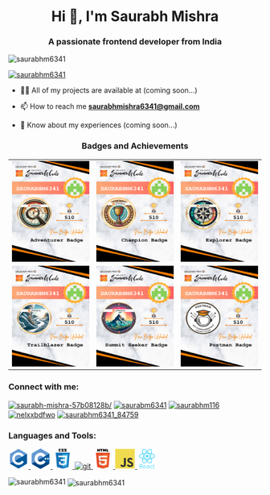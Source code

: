 <h1 align="center">Hi 👋, I'm Saurabh Mishra</h1>
<h3 align="center">A passionate frontend developer from India</h3>

<p align="left"> <img src="https://komarev.com/ghpvc/?username=saurabhm6341&label=Profile%20views&color=0e75b6&style=flat" alt="saurabhm6341" /> </p>

<p align="left"> <a href="https://github.com/ryo-ma/github-profile-trophy"><img src="https://github-profile-trophy.vercel.app/?username=saurabhm6341" alt="saurabhm6341" /></a> </p>

- 👨‍💻 All of my projects are available at (coming soon...)

- 📫 How to reach me **saurabhmishra6341@gmail.com**

- 📄 Know about my experiences (coming soon...)

<h3 align = "center">Badges and Achievements</h3>
<div align = "center">
<table>
  <tr>
    <td><img src="./adventurer_badge.png" alt="Badge 1" width="200" height = "200"></td>
    <td><img src="./champion_badge.png" alt="Badge 2" width="200" height = "200"></td>
    <td><img src="./Share Badge (1).png" alt="Badge 3" width="200" height = "200"></td>
    </tr><tr><td><img src="./trailblazer_bagde.png" alt="Badge 4" width="200" height = "200"></td>
    <td><img src="./summit_badge.png" alt="Badge 4" width="200" height = "200"></td>
    <td><img src="./postman_badge.png" alt="Badge 4" width="200" height = "200"></td>
  </tr>
</table>
</div>
<h3 align="left">Connect with me:</h3>
<p align="left">
<a href="https://linkedin.com/in/saurabh-mishra-57b08128b/" target="blank"><img align="center" src="https://raw.githubusercontent.com/rahuldkjain/github-profile-readme-generator/master/src/images/icons/Social/linked-in-alt.svg" alt="saurabh-mishra-57b08128b/" height="30" width="40" /></a>
<a href="https://www.codechef.com/users/saurabm6341" target="blank"><img align="center" src="https://cdn.jsdelivr.net/npm/simple-icons@3.1.0/icons/codechef.svg" alt="saurabm6341" height="30" width="40" /></a>
<a href="https://codeforces.com/profile/saurabhm116" target="blank"><img align="center" src="https://raw.githubusercontent.com/rahuldkjain/github-profile-readme-generator/master/src/images/icons/Social/codeforces.svg" alt="saurabhm116" height="30" width="40" /></a>
<a href="https://www.leetcode.com/nelxxbdfwo" target="blank"><img align="center" src="https://raw.githubusercontent.com/rahuldkjain/github-profile-readme-generator/master/src/images/icons/Social/leet-code.svg" alt="nelxxbdfwo" height="30" width="40" /></a>
<a href="https://discord.gg/saurabhm6341_84759" target="blank"><img align="center" src="https://raw.githubusercontent.com/rahuldkjain/github-profile-readme-generator/master/src/images/icons/Social/discord.svg" alt="saurabhm6341_84759" height="30" width="40" /></a>
</p>

<h3 align="left">Languages and Tools:</h3>
<p align="left"> <a href="https://www.cprogramming.com/" target="_blank" rel="noreferrer"> <img src="https://raw.githubusercontent.com/devicons/devicon/master/icons/c/c-original.svg" alt="c" width="40" height="40"/> </a> <a href="https://www.w3schools.com/cpp/" target="_blank" rel="noreferrer"> <img src="https://raw.githubusercontent.com/devicons/devicon/master/icons/cplusplus/cplusplus-original.svg" alt="cplusplus" width="40" height="40"/> </a> <a href="https://www.w3schools.com/css/" target="_blank" rel="noreferrer"> <img src="https://raw.githubusercontent.com/devicons/devicon/master/icons/css3/css3-original-wordmark.svg" alt="css3" width="40" height="40"/> </a> <a href="https://git-scm.com/" target="_blank" rel="noreferrer"> <img src="https://www.vectorlogo.zone/logos/git-scm/git-scm-icon.svg" alt="git" width="40" height="40"/> </a> <a href="https://www.w3.org/html/" target="_blank" rel="noreferrer"> <img src="https://raw.githubusercontent.com/devicons/devicon/master/icons/html5/html5-original-wordmark.svg" alt="html5" width="40" height="40"/> </a> <a href="https://developer.mozilla.org/en-US/docs/Web/JavaScript" target="_blank" rel="noreferrer"> <img src="https://raw.githubusercontent.com/devicons/devicon/master/icons/javascript/javascript-original.svg" alt="javascript" width="40" height="40"/> </a> <a href="https://reactjs.org/" target="_blank" rel="noreferrer"> <img src="https://raw.githubusercontent.com/devicons/devicon/master/icons/react/react-original-wordmark.svg" alt="react" width="40" height="40"/> </a> </p>

<p><img align="left" src="https://github-readme-stats.vercel.app/api/top-langs?username=saurabhm6341&show_icons=true&locale=en&layout=compact" alt="saurabhm6341" /></p>

<p>&nbsp;<img align="center" src="https://github-readme-stats.vercel.app/api?username=saurabhm6341&show_icons=true&locale=en" alt="saurabhm6341" /></p>
